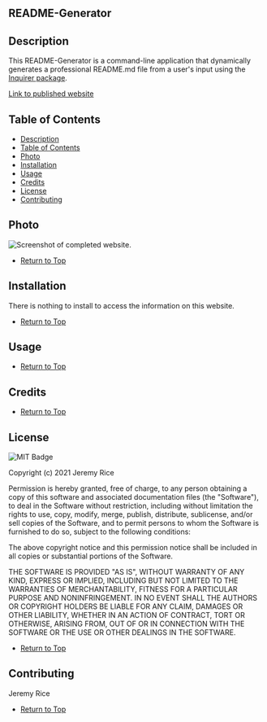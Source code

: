 ## README-Generator

## Description 

This README-Generator is a command-line application that dynamically generates a professional README.md file from a user's input using the [Inquirer package](https://www.npmjs.com/package/inquirer). 

[Link to published website](https://jdavidrice.github.io/README-Generator/)

## Table of Contents

* [Description](#Description)
* [Table of Contents](#Table-of-Contents)
* [Photo](#Photo)
* [Installation](#Installation)
* [Usage](#Usage)
* [Credits](#Credits)
* [License](#License)
* [Contributing](#Contributing)

## Photo

![Screenshot of completed website.]()

* [Return to Top](#README-Generator)

## Installation

There is nothing to install to access the information on this website. 

* [Return to Top](#README-Generator)

## Usage 
 

* [Return to Top](#README-Generator)

## Credits


* [Return to Top](#README-Generator)

## License

![MIT Badge](https://img.shields.io/github/license/jdavidrice/README-Generator)

Copyright (c) 2021 Jeremy Rice

Permission is hereby granted, free of charge, to any person obtaining a copy
of this software and associated documentation files (the "Software"), to deal
in the Software without restriction, including without limitation the rights
to use, copy, modify, merge, publish, distribute, sublicense, and/or sell
copies of the Software, and to permit persons to whom the Software is
furnished to do so, subject to the following conditions:

The above copyright notice and this permission notice shall be included in all
copies or substantial portions of the Software.

THE SOFTWARE IS PROVIDED "AS IS", WITHOUT WARRANTY OF ANY KIND, EXPRESS OR
IMPLIED, INCLUDING BUT NOT LIMITED TO THE WARRANTIES OF MERCHANTABILITY,
FITNESS FOR A PARTICULAR PURPOSE AND NONINFRINGEMENT. IN NO EVENT SHALL THE
AUTHORS OR COPYRIGHT HOLDERS BE LIABLE FOR ANY CLAIM, DAMAGES OR OTHER
LIABILITY, WHETHER IN AN ACTION OF CONTRACT, TORT OR OTHERWISE, ARISING FROM,
OUT OF OR IN CONNECTION WITH THE SOFTWARE OR THE USE OR OTHER DEALINGS IN THE
SOFTWARE.


* [Return to Top](#README-Generator)


## Contributing

Jeremy Rice

* [Return to Top](#README-Generator)
